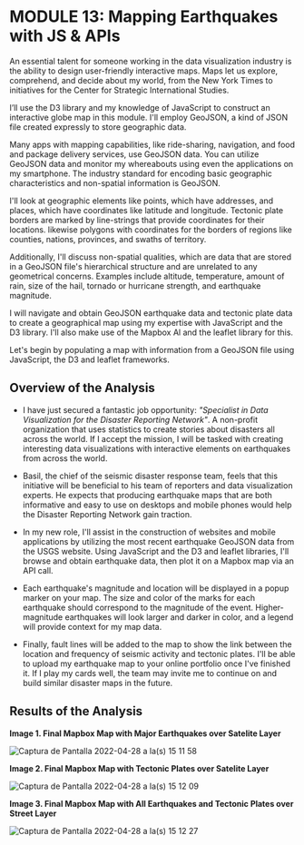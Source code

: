 # MODULE 13: Mapping Earthquakes with JS & APIs

An essential talent for someone working in the data visualization industry is the ability to design user-friendly interactive maps. Maps let us explore, comprehend, and decide about my world, from the New York Times to initiatives for the Center for Strategic International Studies.

I’ll use the D3 library and my knowledge of JavaScript to construct an interactive globe map in this module. I'll employ GeoJSON, a kind of JSON file created expressly to store geographic data.

Many apps with mapping capabilities, like ride-sharing, navigation, and food and package delivery services, use GeoJSON data. You can utilize GeoJSON data and monitor my whereabouts using even the applications on my smartphone. The industry standard for encoding basic geographic characteristics and non-spatial information is GeoJSON.

I'll look at geographic elements like points, which have addresses, and places, which have coordinates like latitude and longitude. Tectonic plate borders are marked by line-strings that provide coordinates for their locations. likewise polygons with coordinates for the borders of regions like counties, nations, provinces, and swaths of territory.

Additionally, I'll discuss non-spatial qualities, which are data that are stored in a GeoJSON file's hierarchical structure and are unrelated to any geometrical concerns. Examples include altitude, temperature, amount of rain, size of the hail, tornado or hurricane strength, and earthquake magnitude.

I will navigate and obtain GeoJSON earthquake data and tectonic plate data to create a geographical map using my expertise with JavaScript and the D3 library. I'll also make use of the Mapbox Al and the leaflet library for this.

Let's begin by populating a map with information from a GeoJSON file using JavaScript, the D3 and leaflet frameworks.

## Overview of the Analysis

* I have just secured a fantastic job opportunity: _"Specialist in Data Visualization for the Disaster Reporting Network"_. A non-profit organization that uses statistics to create stories about disasters all across the world. If I accept the mission, I will be tasked with creating interesting data visualizations with interactive elements on earthquakes from across the world.

* Basil, the chief of the seismic disaster response team, feels that this initiative will be beneficial to his team of reporters and data visualization experts. He expects that producing earthquake maps that are both informative and easy to use on desktops and mobile phones would help the Disaster Reporting Network gain traction.

* In my new role, I'll assist in the construction of websites and mobile applications by utilizing the most recent earthquake GeoJSON data from the USGS website. Using JavaScript and the D3 and leaflet libraries, I'll browse and obtain earthquake data, then plot it on a Mapbox map via an API call.

* Each earthquake's magnitude and location will be displayed in a popup marker on your map. The size and color of the marks for each earthquake should correspond to the magnitude of the event. Higher-magnitude earthquakes will look larger and darker in color, and a legend will provide context for my map data.

* Finally, fault lines will be added to the map to show the link between the location and frequency of seismic activity and tectonic plates. I'll be able to upload my earthquake map to your online portfolio once I've finished it. If I play my cards well, the team may invite me to continue on and build similar disaster maps in the future.

## Results of the Analysis

**Image 1. Final Mapbox Map with Major Earthquakes over Satelite Layer**

![Captura de Pantalla 2022-04-28 a la(s) 15 11 58](https://user-images.githubusercontent.com/65054637/165841081-6586c106-a49f-4fb3-9f97-e89f16cfdcfe.png)

**Image 2. Final Mapbox Map with Tectonic Plates over Satelite Layer**

![Captura de Pantalla 2022-04-28 a la(s) 15 12 09](https://user-images.githubusercontent.com/65054637/165841089-910c8d2e-4160-442a-9f51-56bbc94efb44.png)

**Image 3. Final Mapbox Map with All Earthquakes and Tectonic Plates over Street Layer**

![Captura de Pantalla 2022-04-28 a la(s) 15 12 27](https://user-images.githubusercontent.com/65054637/165841099-61a7deac-7ae6-408b-83b9-627954b32950.png)
